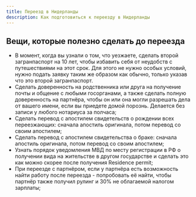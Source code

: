 ```yaml
---
title: Переезд в Нидерланды
description: Как подготовиться к переезду в Нидерланды
---
```


## Вещи, которые полезно сделать до переезда

- В момент, когда вы узнали о том, что уезжаете, сделать второй загранпаспорт на 10 лет, чтобы избавить себя от неудобств с путешествиями на этот срок. Для этого не нужно особых условий, нужно подать заявку таким же образом как обычно, только указав что это второй загранпаспорт.
- Сделать доверенность на родственника или друга на получение почты и общение с любыми госорганами, а также сделать полную доверенность на партнёра, чтобы он или она могли разрешать дела от вашего имени, если вы приедете домой порознь. Делается без записи у любого нотариуса за полчаса;
- Сделать перевод с апостилем свидетельств о рождении всех переезжающих: сначала апостиль оригинала, потом перевод со своим апостилем;
- Сделать перевод с апостилем свидетельства о браке: сначала апостиль оригинала, потом перевод со своим апостилем;
- Узнать порядок уведомления МВД по месту регистрации в РФ о получении вида на жительстве в другом государстве и сделать это как можно скорее после получения Residence permit;
- При переезде с партнёром, если у партнёра есть возможность найти работу после переезда - попробовать её найти, чтобы партнёр также получил рулинг и 30% не облагаемой налогом зарплаты;
